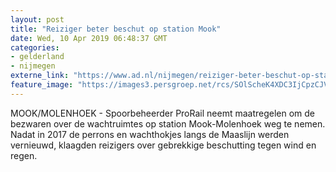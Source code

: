 ```yaml
---
layout: post
title: "Reiziger beter beschut op station Mook"
date: Wed, 10 Apr 2019 06:48:37 GMT
categories: 
- gelderland 
- nijmegen 
externe_link: "https://www.ad.nl/nijmegen/reiziger-beter-beschut-op-station-mook~ac8b96bb/"
feature_image: "https://images3.persgroep.net/rcs/SOlScheK4XDC3IjCpzCJVXZ5pY0/diocontent/107170414/_fitwidth/400/?appId=21791a8992982cd8da851550a453bd7f&quality=0.7"
---
```


MOOK/MOLENHOEK - Spoorbeheerder ProRail neemt maatregelen om de bezwaren over de wachtruimtes op station Mook-Molenhoek weg te nemen. Nadat in 2017 de perrons en wachthokjes langs de Maaslijn werden vernieuwd, klaagden reizigers over gebrekkige beschutting tegen wind en regen.
